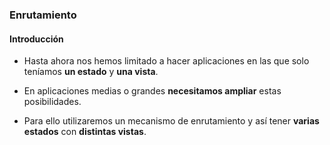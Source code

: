### Enrutamiento
#### Introducción

- Hasta ahora nos hemos limitado a hacer aplicaciones en las que solo teníamos **un estado** y **una vista**.

- En aplicaciones medias o grandes **necesitamos ampliar** estas posibilidades.

- Para ello utilizaremos un mecanismo de enrutamiento y así tener **varias estados** con **distintas vistas**.
